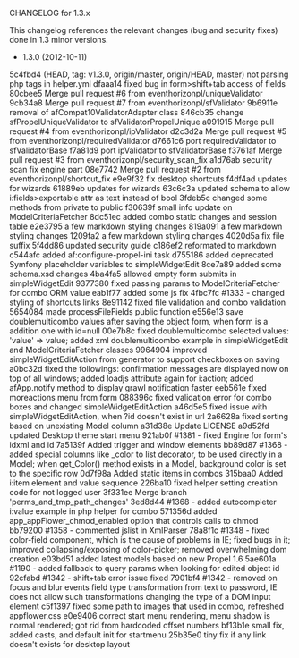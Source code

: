 CHANGELOG for 1.3.x

This changelog references the relevant changes (bug and security fixes) done in 1.3 minor versions.

* 1.3.0 (2012-10-11)

5c4fbd4 (HEAD, tag: v1.3.0, origin/master, origin/HEAD, master) not parsing php tags in helper.yml
dfaaa14 fixed bug in form>shift+tab access of fields
80cbee5 Merge pull request #6 from eventhorizonpl/uniqueValidator
9cb34a8 Merge pull request #7 from eventhorizonpl/sfValidator
9b6911e removal of afCompat10ValidatorAdapter class
846cb35 change sfPropelUniqueValidator to sfValidatorPropelUnique
a091915 Merge pull request #4 from eventhorizonpl/ipValidator
d2c3d2a Merge pull request #5 from eventhorizonpl/requiredValidator
d7661c6 port requiredValidator to sfValidatorBase
f7a81d9 port ipValidator to sfValidatorBase
f3761af Merge pull request #3 from eventhorizonpl/security_scan_fix
a1d76ab security scan fix engine part
08e7742 Merge pull request #2 from eventhorizonpl/shortcut_fix
e9e9f32 fix desktop shortcuts
f4df4ad updates for wizards
61889eb updates for wizards
63c6c3a updated schema to allow i:fields>exportable attr as text instead of bool
3fdeb5c changed some methods from private to public
f30639f small info update on ModelCriteriaFetcher
8dc51ec added combo static changes and session table
e2e3795 a few markdown styling changes
819a091 a few markdown styling changes
1209fa2 a few markdown styling changes
4020d5a fix file suffix
5f4dd86 updated security guide
c186ef2 reformated to markdown
c544afc added af:configure-propel-ini task
d755186 added deprecated Symfony placeholder variables to simpleWidgetEdit
8ce7a89 added some schema.xsd changes
4ba4fa5 allowed empty form submits in simpleWidgetEdit
9377380 fixed passing params to ModelCriteriaFetcher for combo ORM value
eab1f77 added some js fix
4fbc7fc #1333 - changed styling of shortcuts links
8e91142 fixed file validation and combo validation
5654084 made processFileFields public function
e556e13 save doublemulticombo values after saving the object form, when form is a addition one with id=null
00e7b8c fixed doublemulticombo selected values: 'value' => value; added xml doublemulticombo example in simpleWidgetEdit and ModelCriteriaFetcher classes
9964904 improved simpleWidgetEditAction from generator to support checkboxes on saving
a0bc32d fixed the followings: confirmation messages are displayed now on top of all windows; added loadjs attribute again for i:action; added afApp.notify method to display grawl notification faster
eeb561e fixed moreactions menu from form
088396c fixed validation error for combo boxes and changed simpleWidgetEditAction
a46d5e5 fixed issue with simpleWidgetEditAction, when ?id doesn't exist in url
2a6628a fixed sorting based on unexisting Model column
a31d38e Update LICENSE
a9d52fd updated Desktop theme start menu
921ab0f #1381 - fixed Engine for form's idxml and id
7a5139f Added trigger and window elements
bb89d87 #1368 - added special columns like _color to list decorator, to be used directly in a Model; when get_Color() method exists in a Model, background color is set to the specific row
0d7f98a Added static items in combos
315baa0 Added i:item element and value sequence
226ba10 fixed helper setting creation code for not logged user
3f331ee Merge branch 'perms_and_tmp_path_changes'
3ed8d44 #1368 - added autocompleter i:value example in php helper for combo
571356d added app_appFlower_chmod_enabled option that controls calls to chmod
bb79200 #1358 - commented jslist in XmlParser
78a8f1c #1348 - fixed color-field component, which is the cause of problems in IE; fixed bugs in it; improved collapsing/exposing of color-picker; removed overwhelming dom creation
e03bd51 added latest models based on new Propel 1.6
5ae601a #1190 - added fallback to query params when looking for edited object id
92cfabd #1342 - shift+tab error issue fixed
7901bf4 #1342 - removed on focus and blur events field type transformation from text to password, IE does not allow such transformations changing the type of a DOM input element
c5f1397 fixed some path to images that used in combo, refreshed appflower.css
e0e9406 correct start menu rendering, menu shadow is normal rendered; got rid from hardcoded offset numbers
bf13b1e small fix, added casts, and default init for startmenu
25b35e0 tiny fix if any link doesn't exists for desktop layout

